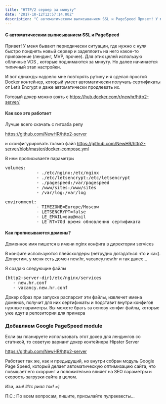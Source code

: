 ```yaml
---
title: "HTTP/2 сервер за минуту"
date: "2017-10-12T12:57:14.00Z"
description: "С автоматическим выписыванием SSL и PageSpeed Привет! У меня бывают периодически ситуации, где нужно с нуля быстро понднять новы"
---
```


<h4>С автоматическим выписыванием SSL и PageSpeed</h4>
<p>Привет! У меня бывают периодически ситуации, где нужно с нуля быстро понднять новый сервер и задеплоить на него какое-то приложение (лендинг, MVP, прочее). Для этих целей использую облачные VDS , которые поднимаются за минуту. Но далее начинается типичный этап настройки.</p>
<p>И вот однажды надоело мне повторять рутину и я сделал простой Docker контейнер, который умеет автоматически получать сертификаты от Let’s Encrypt и даже автоматически продлевать их.</p>
<p>Готовый докер можно взять с <a href="https://hub.docker.com/r/newhr/http2-server/" target="_blank" rel="noopener noreferrer">https://hub.docker.com/r/newhr/http2-server/</a></p>
<h4>Как все это работает</h4>
<p>Лучше всего скачать с гитхаба репу</p>
<p><a href="https://github.com/NewHR/http2-server">https://github.com/NewHR/http2-server</a></p>
<p>и сконфигурировать только файл <a href="https://github.com/NewHR/http2-server/blob/master/docker-compose.yml" target="_blank" rel="noopener noreferrer">https://github.com/NewHR/http2-server/blob/master/docker-compose.yml</a></p>
<p>В нем прописываете параметры</p>
<pre>volumes:<br>            - ./etc/nginx:/etc/nginx<br>            - ./etc/letsencrypt:/etc/letsencrypt<br>            - ./pagespeed:/var/pagespeed<br>            - /www/sites:/www/sites<br>            - /var/log:/var/log</pre>
<pre>environment:<br>            - TIMEZONE=Europe/Moscow<br>            - LETSENCRYPT=false<br>            - LE_EMAIL=ваш@mail<br>            - LE_RT=70d время обновления сертификата</pre>
<h4>Как прописываются домены?</h4>
<p>Доменное имя пишется в имени nginx конфига в директории services</p>
<p>В конфиге используются плейсхолдеры (нетрудно догадаться что и как). Допустим, у меня есть домен new.hr, vacancy.new.hr и так далее…</p>
<p>Я создаю следующие файлы</p>
<pre>{http2-server-dir}/etc/nginx/services<br>   - new.hr.conf<br>   - vacancy.new.hr.conf</pre>
<p>Докер образ при запуске распарсит эти файлы, извлечет имена доменов, получит для них сертификаты и подставит внутри конфигов нужные параметры. Вы можете брать за основу конфиг файлы, которые уже идут в репозитории для примера</p>
<h3>Добавляем Google PageSpeed module</h3>
<p>Если вы планируете использовать этот докер для лендингов со статикой, то советую вариант докер контейнера Hipster Server</p>
<p><a href="https://github.com/NewHR/http2-server">https://github.com/NewHR/http2-server</a></p>
<p>Работает так же, как и предыдущий, но внутри собран модуль Google Page Speed, который делает автоматическую оптимизацию сайта, что повышает его скорринг и положительно влияет на SEO параметры и скорость загрузки сайта в целом.</p>
<p><em>Изи, изи! Итс риал ток! =)</em></p>
<p>П.С.: По всем вопросам, пишите, присылайте пулреквесты…</p>


